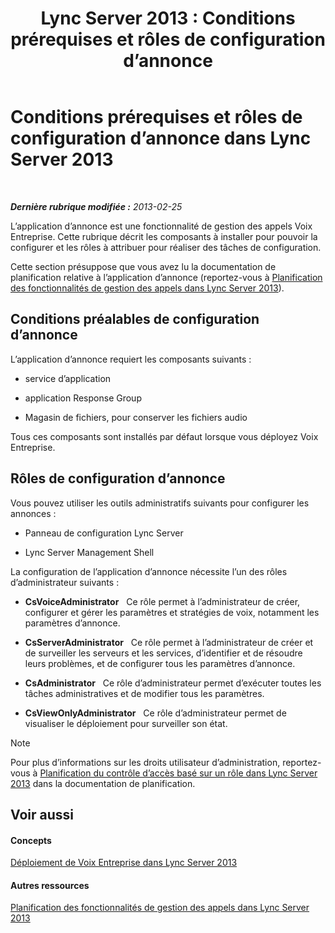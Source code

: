 ﻿---
title: 'Lync Server 2013 : Conditions prérequises et rôles de configuration d’annonce'
TOCTitle: Conditions prérequises et rôles de configuration d’annonce
ms:assetid: 82f2dfe9-4c5e-4d65-96a1-96495d506ea4
ms:mtpsurl: https://technet.microsoft.com/fr-fr/library/Gg398658(v=OCS.15)
ms:contentKeyID: 49297921
ms.date: 05/20/2016
mtps_version: v=OCS.15
ms.translationtype: HT
---

# Conditions prérequises et rôles de configuration d’annonce dans Lync Server 2013

 

_**Dernière rubrique modifiée :** 2013-02-25_

L’application d’annonce est une fonctionnalité de gestion des appels Voix Entreprise. Cette rubrique décrit les composants à installer pour pouvoir la configurer et les rôles à attribuer pour réaliser des tâches de configuration.

Cette section présuppose que vous avez lu la documentation de planification relative à l’application d’annonce (reportez-vous à [Planification des fonctionnalités de gestion des appels dans Lync Server 2013](lync-server-2013-planning-for-call-management-features.md)).

## Conditions préalables de configuration d’annonce

L’application d’annonce requiert les composants suivants :

  - service d’application

  - application Response Group

  - Magasin de fichiers, pour conserver les fichiers audio

Tous ces composants sont installés par défaut lorsque vous déployez Voix Entreprise.

## Rôles de configuration d’annonce

Vous pouvez utiliser les outils administratifs suivants pour configurer les annonces :

  - Panneau de configuration Lync Server

  - Lync Server Management Shell

La configuration de l’application d’annonce nécessite l’un des rôles d’administrateur suivants :

  - **CsVoiceAdministrator**   Ce rôle permet à l’administrateur de créer, configurer et gérer les paramètres et stratégies de voix, notamment les paramètres d’annonce.

  - **CsServerAdministrator**   Ce rôle permet à l’administrateur de créer et de surveiller les serveurs et les services, d’identifier et de résoudre leurs problèmes, et de configurer tous les paramètres d’annonce.

  - **CsAdministrator**   Ce rôle d’administrateur permet d’exécuter toutes les tâches administratives et de modifier tous les paramètres.

  - **CsViewOnlyAdministrator**   Ce rôle d’administrateur permet de visualiser le déploiement pour surveiller son état.

> [!NOTE]  
> Pour plus d’informations sur les droits utilisateur d’administration, reportez-vous à <a href="lync-server-2013-planning-for-role-based-access-control.md">Planification du contrôle d’accès basé sur un rôle dans Lync Server 2013</a> dans la documentation de planification.

## Voir aussi

#### Concepts

[Déploiement de Voix Entreprise dans Lync Server 2013](lync-server-2013-deploying-enterprise-voice.md)  

#### Autres ressources

[Planification des fonctionnalités de gestion des appels dans Lync Server 2013](lync-server-2013-planning-for-call-management-features.md)


